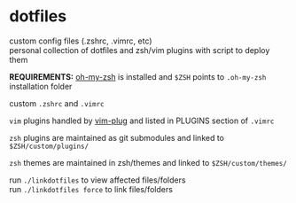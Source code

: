 # dotfiles

custom config files (.zshrc, .vimrc, etc)  
personal collection of dotfiles and zsh/vim plugins with script to deploy them

**REQUIREMENTS:** [oh-my-zsh](https://ohmyz.sh/) is installed and `$ZSH` points to `.oh-my-zsh` installation folder

custom `.zshrc` and `.vimrc`

`vim` plugins handled by [vim-plug](https://github.com/junegunn/vim-plug) and listed in PLUGINS section of `.vimrc`

`zsh` plugins are maintained as git submodules and linked to
`$ZSH/custom/plugins/`

`zsh` themes are maintained in zsh/themes and linked to `$ZSH/custom/themes/`

run `./linkdotfiles` to view affected files/folders  
run `./linkdotfiles force` to link files/folders
